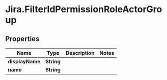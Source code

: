 # Jira.FilterIdPermissionRoleActorGroup

## Properties

Name | Type | Description | Notes
------------ | ------------- | ------------- | -------------
**displayName** | **String** |  | 
**name** | **String** |  | 


